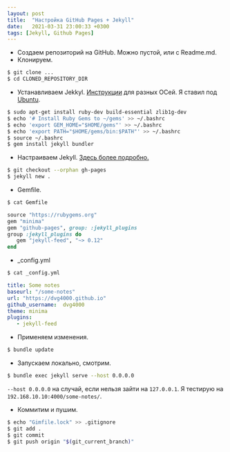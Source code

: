 ```yaml
---
layout: post
title:  "Настройка GitHub Pages + Jekyll"
date:   2021-03-31 23:00:33 +0300
tags: [Jekyll, Github Pages]
---
```

- Создаем репозиторий на GitHub. Можно пустой, или с Readme.md.
- Клонируем.
```sh
$ git clone ...
$ cd CLONED_REPOSITORY_DIR
```
- Устанавливаем Jekkyl.
[Инструкции](https://jekyllrb.com/docs/installation/) для разных ОСей. Я ставил под
[Ubuntu](https://jekyllrb.com/docs/installation/ubuntu/).
```sh
$ sudo apt-get install ruby-dev build-essential zlib1g-dev
$ echo '# Install Ruby Gems to ~/gems' >> ~/.bashrc
$ echo 'export GEM_HOME="$HOME/gems"' >> ~/.bashrc
$ echo 'export PATH="$HOME/gems/bin:$PATH"' >> ~/.bashrc
$ source ~/.bashrc
$ gem install jekyll bundler
```
- Настраиваем Jekyll.
[Здесь более подробно.](https://docs.github.com/en/github/working-with-github-pages/creating-a-github-pages-site-with-jekyll)
```sh
$ git checkout --orphan gh-pages
$ jekyll new .
```
- Gemfile.
```sh
$ cat Gemfile
```
```ruby
source "https://rubygems.org"
gem "minima"
gem "github-pages", group: :jekyll_plugins
group :jekyll_plugins do
   gem "jekyll-feed", "~> 0.12"
end
```
- _config.yml
```sh
$ cat _config.yml
```

  ```yml
  title: Some notes
  baseurl: "/some-notes"
  url: "https://dvg4000.github.io" 
  github_username:  dvg4000
  theme: minima
  plugins:
     - jekyll-feed
  ```

- Применяем изменения.
```sh
$ bundle update
```
- Запускаем локально, смотрим.
```sh
$ bundle exec jekyll serve --host 0.0.0.0
```
`--host 0.0.0.0` на случай, если нельзя зайти на `127.0.0.1`. Я тестирую на 
`192.168.10.10:4000/some-notes/`.
- Коммитим и пушим.
```sh
$ echo "Gimfile.lock" >> .gitignore
$ git add .
$ git commit 
$ git push origin "$(git_current_branch)"
```
